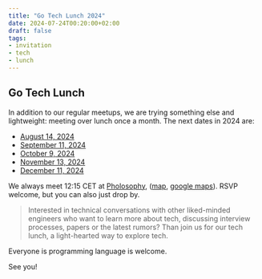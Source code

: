 ```yaml
---
title: "Go Tech Lunch 2024"
date: 2024-07-24T00:20:00+02:00
draft: false
tags:
- invitation
- tech
- lunch
---
```


## Go Tech Lunch

In addition to our regular meetups, we are trying something else and
lightweight: meeting over lunch once a month. The next dates in 2024 are:

* [August 14, 2024](https://www.meetup.com/leipzig-golang/events/302422578/)
* [September 11, 2024](https://www.meetup.com/leipzig-golang/events/vrnqmtygcmbpb/)
* [October 9, 2024](https://www.meetup.com/leipzig-golang/events/vrnqmtygcnbmb/)
* [November 13, 2024](https://www.meetup.com/leipzig-golang/events/vrnqmtygcpbrb/)
* [December 11, 2024](https://www.meetup.com/leipzig-golang/events/vrnqmtygcqbpb/)

We always meet 12:15 CET at [Pholosophy](https://pholosophy.de/),
([map](https://www.openstreetmap.org/node/2459099851), [google
maps](https://maps.app.goo.gl/cYFDP5hPR5mVuGxU7)). RSVP welcome, but you can
also just drop by.

> Interested in technical conversations with other liked-minded engineers who
> want to learn more about tech, discussing interview processes, papers or the
> latest rumors? Than join us for our tech lunch, a light-hearted way to
> explore tech.

Everyone is programming language is welcome.

See you!

